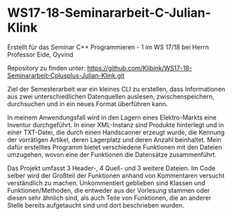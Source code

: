# WS17-18-Seminararbeit-C-Julian-Klink
Erstellt für das Seminar C++ Programmieren - 1 im WS 17/18 bei Herrn Professor Eide, Oyvind

Repository zu finden unter: https://github.com/Klibink/WS17-18-Seminararbeit-Cplusplus-Julian-Klink.git

Ziel der Semesterarbeit war ein kleines CLI zu erstellen, dass Informationen aus zwei unterschiedlichen Datenquellen auslesen, zwischenspeichern, durchsuchen und in ein neues Format überführen kann.

In meinem Anwendungsfall wird in den Lagern eines Elektro-Markts eine Inventur durchgeführt. In einer XML-Instanz sind Produkte hinterlegt und in einer TXT-Datei, die durch einen Handscanner erzeugt wurde, die Kennung der vorrätigen Artikel, deren Lagerplatz und deren Anzahl beinhaltet. Mein dafür erstelltes Programm bietet verschiedene Funktionen mit den Dateien umzugehen, wovon eine der Funktionen die Datensätze zusammenführt.

Das Projekt umfasst 3 Header-, 4 Quell- und 3 weitere Dateien. 
Im Code selber wird der Großteil der Funktionen anhand von Kommentaren versucht verständlich zu machen.
Unkommentiert geblieben sind Klassen und Funktionen/Methoden, die entweder aus der Vorlesung stammen oder diesen sehr ähnlich sind, als auch Teile von Funktionen, die an anderer Stelle bereits aufgetaucht sind und dort beschrieben wurden.


